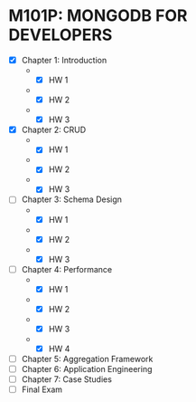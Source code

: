 <H1>M101P: MONGODB FOR DEVELOPERS</H1>

  - [X] Chapter 1: Introduction
    -  -[X] HW 1
    -  -[X] HW 2
    -  -[X] HW 3
  - [X] Chapter 2: CRUD
    -  -[X] HW 1
    -  -[X] HW 2
    -  -[X] HW 3
  - [ ] Chapter 3: Schema Design
    -  -[X] HW 1
    -  -[X] HW 2
    -  -[X] HW 3
  - [ ] Chapter 4: Performance
    -  -[X] HW 1
    -  -[X] HW 2
    -  -[X] HW 3
    -  -[X] HW 4
  - [ ] Chapter 5: Aggregation Framework
  - [ ] Chapter 6: Application Engineering
  - [ ] Chapter 7: Case Studies
  - [ ] Final Exam
